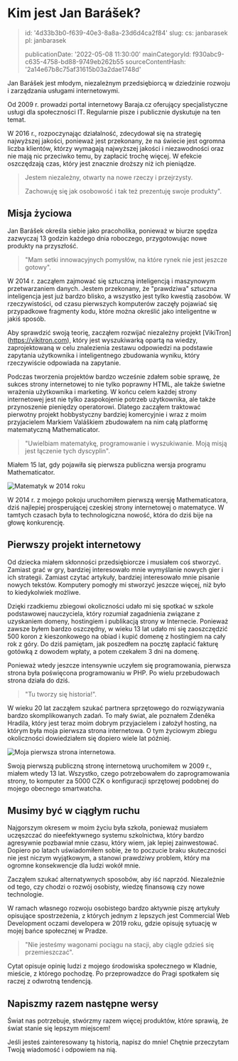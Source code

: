 Kim jest Jan Barášek?
=====================

> id: '4d33b3b0-f639-40e3-8a8a-23d6d4ca2f84'
> slug:
> 	cs: janbarasek
> 	pl: janbarasek
>
> publicationDate: '2022-05-08 11:30:00'
> mainCategoryId: f930abc9-c635-4758-bd88-9749eb262b55
> sourceContentHash: '2a14e67b8c75af31615b03a2dae1748d'

Jan Barášek jest młodym, niezależnym przedsiębiorcą w dziedzinie rozwoju i zarządzania usługami internetowymi.

Od 2009 r. prowadzi portal internetowy Baraja.cz oferujący specjalistyczne usługi dla społeczności IT. Regularnie pisze i publicznie dyskutuje na ten temat.

W 2016 r., rozpoczynając działalność, zdecydował się na strategię najwyższej jakości, ponieważ jest przekonany, że na świecie jest ogromna liczba klientów, którzy wymagają najwyższej jakości i niezawodności oraz nie mają nic przeciwko temu, by zapłacić trochę więcej. W efekcie oszczędzają czas, który jest znacznie droższy niż ich pieniądze.

> Jestem niezależny, otwarty na nowe rzeczy i przejrzysty.
>
> Zachowuję się jak osobowość i tak też prezentuję swoje produkty".

Misja życiowa
---------------

Jan Barášek określa siebie jako pracoholika, ponieważ w biurze spędza zazwyczaj 13 godzin każdego dnia roboczego, przygotowując nowe produkty na przyszłość.

> "Mam setki innowacyjnych pomysłów, na które rynek nie jest jeszcze gotowy".

W 2014 r. zacząłem zajmować się sztuczną inteligencją i maszynowym przetwarzaniem danych. Jestem przekonany, że "prawdziwa" sztuczna inteligencja jest już bardzo blisko, a wszystko jest tylko kwestią zasobów. W rzeczywistości, od czasu pierwszych komputerów zaczęły pojawiać się przypadkowe fragmenty kodu, które można określić jako inteligentne w jakiś sposób.

Aby sprawdzić swoją teorię, zacząłem rozwijać niezależny projekt [VikiTron] (https://vikitron.com), który jest wyszukiwarką opartą na wiedzy, zaprojektowaną w celu znalezienia zestawu odpowiedzi na podstawie zapytania użytkownika i inteligentnego zbudowania wyniku, który rzeczywiście odpowiada na zapytanie.

Podczas tworzenia projektów bardzo wcześnie zdałem sobie sprawę, że sukces strony internetowej to nie tylko poprawny HTML, ale także świetne wrażenia użytkownika i marketing. W końcu celem każdej strony internetowej jest nie tylko zaspokojenie potrzeb użytkownika, ale także przynoszenie pieniędzy operatorowi. Dlatego zacząłem traktować pierwotny projekt hobbystyczny bardziej komercyjnie i wraz z moim przyjacielem Markiem Valáškiem zbudowałem na nim całą platformę matematyczną Mathematicator.

> "Uwielbiam matematykę, programowanie i wyszukiwanie. Moją misją jest łączenie tych dyscyplin".

Miałem 15 lat, gdy pojawiła się pierwsza publiczna wersja programu Mathematicator.

<img src="https://baraja.cz/content/about/mathematicator-2014.jpg" alt="Matematyk w 2014 roku" class="w-100 mb-3">

W 2014 r. z mojego pokoju uruchomiłem pierwszą wersję Mathematicatora, dziś najlepiej prosperującej czeskiej strony internetowej o matematyce. W tamtych czasach była to technologiczna nowość, która do dziś bije na głowę konkurencję.

Pierwszy projekt internetowy
--------------------

Od dziecka miałem skłonności przedsiębiorcze i musiałem coś stworzyć. Zamiast grać w gry, bardziej interesowało mnie wymyślanie nowych gier i ich strategii. Zamiast czytać artykuły, bardziej interesowało mnie pisanie nowych tekstów. Komputery pomogły mi stworzyć jeszcze więcej, niż było to kiedykolwiek możliwe.

Dzięki rzadkiemu zbiegowi okoliczności udało mi się spotkać w szkole podstawowej nauczyciela, który rozumiał zagadnienia związane z uzyskaniem domeny, hostingiem i publikacją strony w Internecie. Ponieważ zawsze byłem bardzo oszczędny, w wieku 13 lat udało mi się zaoszczędzić 500 koron z kieszonkowego na obiad i kupić domenę z hostingiem na cały rok z góry. Do dziś pamiętam, jak poszedłem na pocztę zapłacić fakturę gotówką z dowodem wpłaty, a potem czekałem 3 dni na domenę.

Ponieważ wtedy jeszcze intensywnie uczyłem się programowania, pierwsza strona była poświęcona programowaniu w PHP. Po wielu przebudowach strona działa do dziś.

> "Tu tworzy się historia!".

W wieku 20 lat zacząłem szukać partnera sprzętowego do rozwiązywania bardzo skomplikowanych zadań. To mały świat, ale poznałem Zdeněka Hradila, który jest teraz moim dobrym przyjacielem i założył hosting, na którym była moja pierwsza strona internetowa. O tym życiowym zbiegu okoliczności dowiedziałem się dopiero wiele lat później.

<img src="https://baraja.cz/content/about/prvni-web.jpg" alt="Moja pierwsza strona internetowa" class="w-100 mb-3">.

Swoją pierwszą publiczną stronę internetową uruchomiłem w 2009 r., miałem wtedy 13 lat. Wszystko, czego potrzebowałem do zaprogramowania strony, to komputer za 5000 CZK o konfiguracji sprzętowej podobnej do mojego obecnego smartwatcha.

Musimy być w ciągłym ruchu
------------------------

Najgorszym okresem w moim życiu była szkoła, ponieważ musiałem uczęszczać do nieefektywnego systemu szkolnictwa, który bardzo agresywnie pozbawiał mnie czasu, który wiem, jak lepiej zainwestować. Dopiero po latach uświadomiłem sobie, że to poczucie braku skuteczności nie jest niczym wyjątkowym, a stanowi prawdziwy problem, który ma ogromne konsekwencje dla ludzi wokół mnie.

Zacząłem szukać alternatywnych sposobów, aby iść naprzód. Niezależnie od tego, czy chodzi o rozwój osobisty, wiedzę finansową czy nowe technologie.

W ramach własnego rozwoju osobistego bardzo aktywnie piszę artykuły opisujące spostrzeżenia, z których jednym z lepszych jest Commercial Web Development oczami developera w 2019 roku, gdzie opisuję sytuację w mojej bańce społecznej w Pradze.

> "Nie jesteśmy wagonami pociągu na stacji, aby ciągle gdzieś się przemieszczać".

Cytat opisuje opinię ludzi z mojego środowiska społecznego w Kladnie, mieście, z którego pochodzę. Po przeprowadzce do Pragi spotkałem się raczej z odwrotną tendencją.

Napiszmy razem następne wersy
--------------------------------

Świat nas potrzebuje, stwórzmy razem więcej produktów, które sprawią, że świat stanie się lepszym miejscem!

Jeśli jesteś zainteresowany tą historią, napisz do mnie! Chętnie przeczytam Twoją wiadomość i odpowiem na nią.
